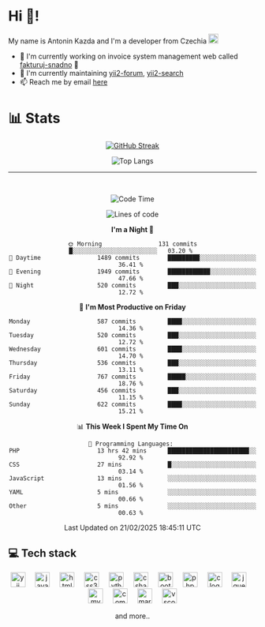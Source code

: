 # Hi 👋!
My name is Antonin Kazda and I'm a developer from Czechia <img src="https://openmoji.org/data/color/svg/1F1E8-1F1FF.svg" width="20px" alt="Czech flag">

- 🔨 I'm currently working on invoice system management web called [fakturuj-snadno](https://fakturuj-snadno.cz) 📑
- 🧰 I'm currently maintaining [yii2-forum](https://github.com/2rats/yii2-forum), [yii2-search](https://github.com/kazda01/yii2-search)
- 📫 Reach me by email [here](mailto:antoninkazda@seznam.cz)

# 📊 Stats

<div align="center">
  
  [![GitHub Streak](https://streak-stats.demolab.com/?user=kazda01&theme=dark)](https://git.io/streak-stats)
  
  ![Top Langs](https://github-readme-stats-seven-lime-78.vercel.app/api/top-langs/?username=kazda01&layout=compact&theme=dark&hide=Shell,Batchfile,Awk,HTML,Swig,c%2B%2B,Lua)
  
</div>

---

<br>

<div align="center">
  
<!--START_SECTION:waka-->
![Code Time](http://img.shields.io/badge/Code%20Time-960%20hrs%2057%20mins-blue)

![Lines of code](https://img.shields.io/badge/From%20Hello%20World%20I%27ve%20Written-1.6%20million%20lines%20of%20code-blue)

**I'm a Night 🦉** 

```text
🌞 Morning                131 commits         █░░░░░░░░░░░░░░░░░░░░░░░░   03.20 % 
🌆 Daytime                1489 commits        █████████░░░░░░░░░░░░░░░░   36.41 % 
🌃 Evening                1949 commits        ████████████░░░░░░░░░░░░░   47.66 % 
🌙 Night                  520 commits         ███░░░░░░░░░░░░░░░░░░░░░░   12.72 % 
```
📅 **I'm Most Productive on Friday** 

```text
Monday                   587 commits         ████░░░░░░░░░░░░░░░░░░░░░   14.36 % 
Tuesday                  520 commits         ███░░░░░░░░░░░░░░░░░░░░░░   12.72 % 
Wednesday                601 commits         ████░░░░░░░░░░░░░░░░░░░░░   14.70 % 
Thursday                 536 commits         ███░░░░░░░░░░░░░░░░░░░░░░   13.11 % 
Friday                   767 commits         █████░░░░░░░░░░░░░░░░░░░░   18.76 % 
Saturday                 456 commits         ███░░░░░░░░░░░░░░░░░░░░░░   11.15 % 
Sunday                   622 commits         ████░░░░░░░░░░░░░░░░░░░░░   15.21 % 
```


📊 **This Week I Spent My Time On** 

```text
💬 Programming Languages: 
PHP                      13 hrs 42 mins      ███████████████████████░░   92.92 % 
CSS                      27 mins             █░░░░░░░░░░░░░░░░░░░░░░░░   03.14 % 
JavaScript               13 mins             ░░░░░░░░░░░░░░░░░░░░░░░░░   01.56 % 
YAML                     5 mins              ░░░░░░░░░░░░░░░░░░░░░░░░░   00.66 % 
Other                    5 mins              ░░░░░░░░░░░░░░░░░░░░░░░░░   00.63 % 
```


 Last Updated on 21/02/2025 18:45:11 UTC
<!--END_SECTION:waka-->

</div>

## 💻 Tech stack
<div align="center">
  <img src="https://cdn.jsdelivr.net/gh/devicons/devicon/icons/yii/yii-original.svg" height="30" alt="yii logo"  />
  <img width="12" />
  <img src="https://cdn.jsdelivr.net/gh/devicons/devicon/icons/javascript/javascript-original.svg" height="30" alt="javascript logo"  />
  <img width="12" />
  <img src="https://cdn.jsdelivr.net/gh/devicons/devicon/icons/html5/html5-original.svg" height="30" alt="html5 logo"  />
  <img width="12" />
  <img src="https://cdn.jsdelivr.net/gh/devicons/devicon/icons/css3/css3-original.svg" height="30" alt="css3 logo"  />
  <img width="12" />
  <img src="https://cdn.jsdelivr.net/gh/devicons/devicon/icons/python/python-original.svg" height="30" alt="python logo"  />
  <img width="12" />
  <img src="https://cdn.jsdelivr.net/gh/devicons/devicon/icons/csharp/csharp-original.svg" height="30" alt="csharp logo"  />
  <img width="12" />
  <img src="https://cdn.jsdelivr.net/gh/devicons/devicon/icons/bootstrap/bootstrap-original.svg" height="30" alt="bootstrap logo"  />
  <img width="12" />
  <img src="https://cdn.jsdelivr.net/gh/devicons/devicon/icons/php/php-original.svg" height="30" alt="php logo"  />
  <img width="12" />
  <img src="https://cdn.jsdelivr.net/gh/devicons/devicon/icons/c/c-original.svg" height="30" alt="c logo"  />
  <img width="12" />
  <img src="https://cdn.jsdelivr.net/gh/devicons/devicon/icons/jquery/jquery-original.svg" height="30" alt="jquery logo"  />
  <img width="12" />
  <img src="https://cdn.jsdelivr.net/gh/devicons/devicon/icons/mysql/mysql-original.svg" height="30" alt="mysql logo"  />
  <img width="12" />
  <img src="https://cdn.jsdelivr.net/gh/devicons/devicon/icons/composer/composer-original.svg" height="30" alt="composer logo"  />
  <img width="12" />
  <img src="https://cdn.jsdelivr.net/gh/devicons/devicon/icons/markdown/markdown-original.svg" height="30" alt="markdown logo"  />
  <img width="12" />
  <img src="https://cdn.jsdelivr.net/gh/devicons/devicon/icons/vscode/vscode-original.svg" height="30" alt="vscode logo"  />

  and more..
  
</div>
